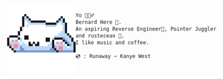 <img align='left' src='typu.gif' width='160' />

```
Yo 🙋🏽‍♂️
Bernard Here 🎃. 
An aspiring Reverse Engineer👾, Pointer Juggler and rustecean 🦀.
I like music and coffee.

💿 : Runaway ~ Kanye West
```
